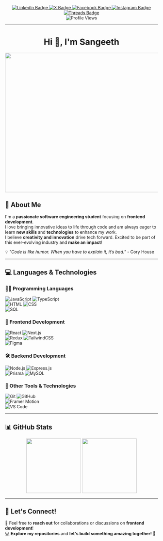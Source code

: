 <div id="badges" align="center">
  <a href="">
    <img src="https://img.shields.io/badge/LinkedIn-blue?style=for-the-badge&logo=linkedin&logoColor=white" alt="LinkedIn Badge"/>
  </a>
  <a href="">
    <img src="https://img.shields.io/badge/X-1DA1F2?style=for-the-badge&logo=x&logoColor=white" alt="X Badge"/>
  </a>
  <a href="">
    <img src="https://img.shields.io/badge/Facebook-1877F2?style=for-the-badge&logo=facebook&logoColor=white" alt="Facebook Badge"/>
  </a>
  <a href="">
    <img src="https://img.shields.io/badge/Instagram-E4405F?style=for-the-badge&logo=instagram&logoColor=white" alt="Instagram Badge"/>
  </a>
  <a href="">
    <img src="https://img.shields.io/badge/Threads-000000?style=for-the-badge&logo=threads&logoColor=white" alt="Threads Badge"/>
  </a>
</div>

<div align="center">
  <img src="https://komarev.com/ghpvc/?username=ssulochanaherath&style=flat-square&color=blue" alt="Profile Views"/>
</div>

---

<h1 align="center">
  Hi 👋, I'm Sangeeth
</h1>

<div align="center">
  <img src="" width="1000" height="460"/>
</div>

## 🚀 About Me  
I'm a **passionate software engineering student** focusing on **frontend development**.  
I love bringing innovative ideas to life through code and am always eager to learn **new skills** and **technologies** to enhance my work.  
I believe **creativity and innovation** drive tech forward. Excited to be part of this ever-evolving industry and **make an impact**!  

💡 *"Code is like humor. When you have to explain it, it’s bad."* - Cory House  

---

## 💻 Languages & Technologies  
### **👨‍💻 Programming Languages**  
![JavaScript](https://img.shields.io/badge/JavaScript-F7DF1E?style=for-the-badge&logo=javascript&logoColor=black)
![TypeScript](https://img.shields.io/badge/TypeScript-3178C6?style=for-the-badge&logo=typescript&logoColor=white)  
![HTML](https://img.shields.io/badge/HTML5-E34F26?style=for-the-badge&logo=html5&logoColor=white)
![CSS](https://img.shields.io/badge/CSS3-1572B6?style=for-the-badge&logo=css3&logoColor=white)  
![SQL](https://img.shields.io/badge/SQL-4479A1?style=for-the-badge&logo=mysql&logoColor=white)

### **🚀 Frontend Development**  
![React](https://img.shields.io/badge/React-61DAFB?style=for-the-badge&logo=react&logoColor=black)
![Next.js](https://img.shields.io/badge/Next.js-000000?style=for-the-badge&logo=next.js&logoColor=white)  
![Redux](https://img.shields.io/badge/Redux-764ABC?style=for-the-badge&logo=redux&logoColor=white)
![TailwindCSS](https://img.shields.io/badge/TailwindCSS-06B6D4?style=for-the-badge&logo=tailwindcss&logoColor=white)  
![Figma](https://img.shields.io/badge/Figma-F24E1E?style=for-the-badge&logo=figma&logoColor=white)

### **🛠 Backend Development**  
![Node.js](https://img.shields.io/badge/Node.js-339933?style=for-the-badge&logo=nodedotjs&logoColor=white)
![Express.js](https://img.shields.io/badge/Express.js-000000?style=for-the-badge&logo=express&logoColor=white)  
![Prisma](https://img.shields.io/badge/Prisma-2D3748?style=for-the-badge&logo=prisma&logoColor=white)
![MySQL](https://img.shields.io/badge/MySQL-4479A1?style=for-the-badge&logo=mysql&logoColor=white)

### **🧩 Other Tools & Technologies**  
![Git](https://img.shields.io/badge/Git-F05032?style=for-the-badge&logo=git&logoColor=white)
![GitHub](https://img.shields.io/badge/GitHub-181717?style=for-the-badge&logo=github&logoColor=white)  
![Framer Motion](https://img.shields.io/badge/Framer%20Motion-black?style=for-the-badge&logo=framer&logoColor=white)  
![VS Code](https://img.shields.io/badge/VS%20Code-007ACC?style=for-the-badge&logo=visual-studio-code&logoColor=white)

---

## 📊 GitHub Stats  
<div align="center">
  <img src="https://github-readme-stats.vercel.app/api?username=rashmikaz&show_icons=true&theme=radical" height="180"/>
  <img src="https://github-readme-streak-stats.herokuapp.com/?user=rashmikaz&theme=radical" height="180"/>
</div>

---

## 🔗 Let's Connect!  
📩 Feel free to **reach out** for collaborations or discussions on **frontend development**!  
💻 **Explore my repositories** and **let's build something amazing together!** 🚀  
